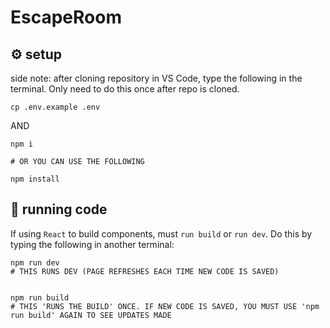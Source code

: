 # EscapeRoom

## :gear: setup
side note: after cloning repository in VS Code, type the following in the terminal. Only need to do this once after repo is cloned.
```shell
cp .env.example .env
```

AND

```shell
npm i

# OR YOU CAN USE THE FOLLOWING

npm install
```

## :running: running code

If using `React` to build components, must `run build` or `run dev`. Do this by typing the following in another terminal:
```shell
npm run dev
# THIS RUNS DEV (PAGE REFRESHES EACH TIME NEW CODE IS SAVED)


npm run build
# THIS 'RUNS THE BUILD' ONCE. IF NEW CODE IS SAVED, YOU MUST USE 'npm run build' AGAIN TO SEE UPDATES MADE
```
